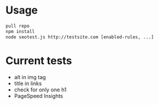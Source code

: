 # Usage

```bash
pull repo
npm install
node seotest.js http://testsite.com [enabled-rules, ...]
```

# Current tests
* alt in img tag
* title in links
* check for only one h1
* PageSpeed Insights
